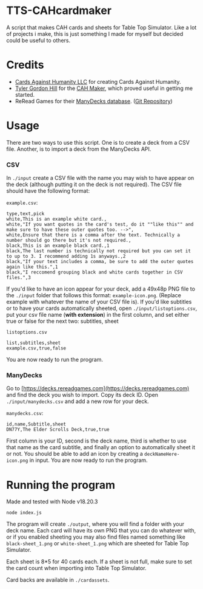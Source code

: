 # TTS-CAHcardmaker
A script that makes CAH cards and sheets for Table Top Simulator. Like a lot of projects i make, this is just something I made for myself but decided could be useful to others.

# Credits
* [Cards Against Humanity LLC](https://www.cardsagainsthumanity.com) for creating Cards Against Humanity.
* [Tyler Gordon Hill](https://tylergordonhill.com) for the [CAH Maker](https://tylergordonhill.com/cah-maker), which proved useful in getting me started.
* ReRead Games for their [ManyDecks database](https://decks.rereadgames.com). ([Git Repository](https://github.com/Lattyware/manydecks))

# Usage
There are two ways to use this script. One is to create a deck from a CSV file. Another, is to import a deck from the ManyDecks API.
### CSV
In `./input` create a CSV file with the name you may wish to have appear on the deck (although putting it on the deck is not required). The CSV file should have the following format:

`example.csv`:
```csv
type,text,pick
white,This is an example white card.,
white,"If you want quotes in the card's test, do it ""like this"" and make sure to have these outer quotes too. -->",
white,Ensure that there is a comma after the text. Technically a number should go there but it's not required.,
black,This is an example black card.,1
black,The last number is technically not required but you can set it to up to 3. I recommend adding 1s anyways.,2
black,"If your text includes a comma, be sure to add the outer quotes again like this.",1
black,"I reccomend grouping black and white cards together in CSV files.",3
```
If you'd like to have an icon appear for your deck, add a 49x48p PNG file to the `./input` folder that follows this format: `example-icon.png`. (Replace example with whatever the name of your CSV file is).
If you'd like subtitles or to have your cards automatically sheeted, open `./input/listoptions.csv`, put your csv file name (**with extension**) in the first column, and set either true or false for the next two: subtitles, sheet

`listoptions.csv`
```csv
list,subtitles,sheet
example.csv,true,false
```
You are now ready to run the program.

### ManyDecks
Go to [https://decks.rereadgames.com](https://decks.rereadgames.com) and find the deck you wish to import. Copy its deck ID.
Open `./input/manydecks.csv` and add a new row for your deck.

`manydecks.csv`:
```csv
id,name,Subtitle,sheet
DN77Y,The Elder Scrolls Deck,true,true
```
First column is your ID, second is the deck name, third is whether to use that name as the card subtitle, and finally an option to automatically sheet it or not.
You should be able to add an icon by creating a `deckNameHere-icon.png` in input.
You are now ready to run the program.

# Running the program
Made and tested with Node v18.20.3

`node index.js`

The program will create `./output`, where you will find a folder with your deck name. Each card will have its own PNG that you can do whatever with, or if you enabled sheeting you may also find files named something like `black-sheet_1.png` or `white-sheet_1.png` which are sheeted for Table Top Simulator.

Each sheet is 8*5 for 40 cards each. If a sheet is not full, make sure to set the card count when importing into Table Top Simulator. 

Card backs are available in `./cardassets`.
